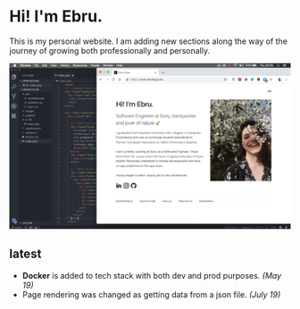 # Hi! I'm Ebru.

This is my personal website. I am adding new sections along the way of the journey of growing both professionally and personally.

![Scheme](src/assets/images/homepage.png)

## latest
- **Docker** is added to tech stack with both dev and prod purposes. *(May 19)*
- Page rendering was changed as getting data from a json file. *(July 19)*

